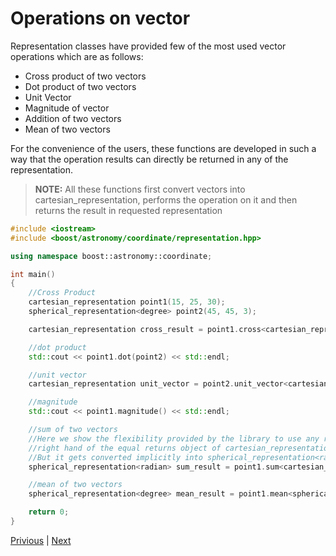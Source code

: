 # Operations on vector

Representation classes have provided few of the most used vector operations which are as follows:
* Cross product of two vectors
* Dot product of two vectors
* Unit Vector
* Magnitude of vector
* Addition of two vectors
* Mean of two vectors

For the convenience of the users, these functions are developed in such a way that the operation results can directly be returned in any of the representation.

>**NOTE:** All these functions first convert vectors into cartesian_representation, performs the operation on it and then returns the result in requested representation

```c++
#include <iostream>
#include <boost/astronomy/coordinate/representation.hpp>

using namespace boost::astronomy::coordinate;

int main()
{
    //Cross Product 
    cartesian_representation point1(15, 25, 30);
    spherical_representation<degree> point2(45, 45, 3);

    cartesian_representation cross_result = point1.cross<cartesian_representation>(point2);

    //dot product
    std::cout << point1.dot(point2) << std::endl;

    //unit vector
    cartesian_representation unit_vector = point2.unit_vector<cartesian_representation>();

    //magnitude
    std::cout << point1.magnitude() << std::endl;

    //sum of two vectors
    //Here we show the flexibility provided by the library to use any representation for the operations and implicit casting
    //right hand of the equal returns object of cartesian_representation
    //But it gets converted implicitly into spherical_representation<radian>
    spherical_representation<radian> sum_result = point1.sum<cartesian_representation>(point2);

    //mean of two vectors
    spherical_representation<degree> mean_result = point1.mean<spherical_representation<degree>>(point2);

    return 0;
}
```

[Privious](coordinate_conversion.md) | [Next](motion.md)